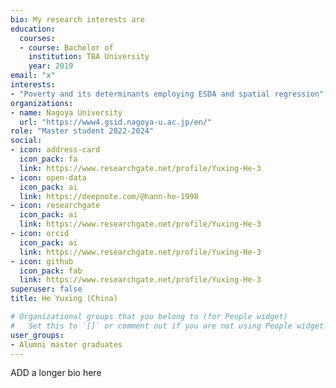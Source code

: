 ```yaml
---
bio: My research interests are 
education:
  courses:
  - course: Bachelor of 
    institution: TBA University
    year: 2019
email: "x"
interests:
- "Poverty and its determinants employing ESDA and spatial regression"
organizations:
- name: Nagoya University
  url: "https://www4.gsid.nagoya-u.ac.jp/en/"
role: "Master student 2022-2024"
social:
- icon: address-card
  icon_pack: fa
  link: https://www.researchgate.net/profile/Yuxing-He-3
- icon: open-data
  icon_pack: ai
  link: https://deepnote.com/@hann-he-1998
- icon: researchgate
  icon_pack: ai
  link: https://www.researchgate.net/profile/Yuxing-He-3
- icon: orcid
  icon_pack: ai
  link: https://www.researchgate.net/profile/Yuxing-He-3
- icon: github
  icon_pack: fab
  link: https://www.researchgate.net/profile/Yuxing-He-3
superuser: false
title: He Yuxing (China)

# Organizational groups that you belong to (for People widget)
#   Set this to `[]` or comment out if you are not using People widget.
user_groups:
- Alumni master graduates
---
```


ADD a longer bio here
